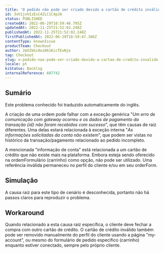 ```yaml
---
title: 'O pedido não pode ser criado devido a cartão de crédito inválido'
id: 3vh1jvhIzEsC4ZLC1C4pJA
status: PUBLISHED
createdAt: 2022-06-29T18:59:46.795Z
updatedAt: 2022-11-25T21:52:02.248Z
publishedAt: 2022-11-25T21:52:02.248Z
firstPublishedAt: 2022-06-29T18:59:47.166Z
contentType: knownIssue
productTeam: Checkout
author: 2mXZkbi0oi061KicTExNjo
tag: Checkout
slug: o-pedido-nao-pode-ser-criado-devido-a-cartao-de-credito-invalido
locale: pt
kiStatus: Backlog
internalReference: 607742
---
```


## Sumário

<div class="alert alert-info">
  <p>Este problema conhecido foi traduzido automaticamente do inglês.</p>
</div>


A criação de uma ordem pode falhar com a exceção genérica "_Um erro de comunicação com gateway ocorreu e os dados de pagamento da transação {id} não foram recebidos com sucesso_", que têm causas de raiz diferentes. Uma delas estará relacionada à exceção interna "_As informações solicitadas da conta não existem_", que podem ser vistas no histórico da transação/pagamento relacionado ao pedido incompleto.

A mencionada "informação de conta" está relacionada a um cartão de crédito que não existe mais na plataforma. Embora esteja sendo oferecido na ordemFormulário (carrinho) como opção, não pode ser utilizado. Uma referência inválida permaneceu no perfil do cliente e/ou em seu orderForm.



## Simulação


A causa raiz para este tipo de cenário é desconhecida, portanto não há passos claros para reproduzir o problema.



## Workaround


Quando relacionado a esta causa raiz específica, o cliente deve fechar a compra com outro cartão de crédito. O cartão de crédito inválido também pode ser removido manualmente do perfil do cliente usando a página "my-account", ou mesmo do formulário de pedido específico (carrinho) enquanto estiver conectado, sempre pelo próprio cliente.

